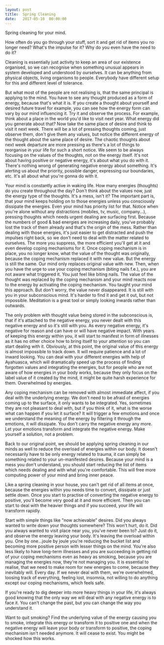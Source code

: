 ```yaml
---
layout: post
title:  Spring Cleaning
date:   2017-05-10  00:00:00
---
```


Spring cleaning for your mind.

How often do you go through your stuff, sort it and get rid of items you no longer need? What's the impulse for it? Why do you even have the need to do it?

Cleaning is essentially just activity to keep an area of our existence organised, so we can recognise when something unusual appears in system developed and understood by ourselves. It can be anything from physical objects, living organisms to people. Everybody have different setup for this and different level of tolerance.

But what most of the people are not realising is, that the same principal is applying to the mind. You have to see any thought produced as a form of energy, because that's what it is. If you create a thought about yourself and desired future travel for example, you can see how the energy form can vary by our mind influencing it. Try it and observe the process. For example, think about a place in the world you'd like to visit next year. What energy did you generate about that? Now take the same place of desire and think to visit it next week. There will be a lot of pressing thoughts coming, just observe them, don't give them any values, but notice the different energy of the thought about the same place of desire. The chaotic thoughts about next week departure are more pressing as there's a lot of things to reorganise in your life for such a short notice. We seem to be always focusing on the values of the thoughts, not on the energy itself. It's not about having positive or negative energy, it's about what you do with it. There's nothing wrong of generating negative energy about something. It's alerting us about the priority, possible danger, expressing our boundaries, etc. It's all about what you're gonna do with it. 

Your mind is constantly active in waking life. How many energies (thoughts) do you create throughout the day? Don't think about the values now, just the energy type of the thoughts. It's a mess, isn't it? The important part is, that your mind keeps holding on to those energies unless you consciously dissipate the energies. Even your mind has priority list for that. Notice when you're alone without any distractions (mobiles, tv, music, company...), pressing thoughts which needs urgent dealing are surfacing first. Because the numbers of good & bad energies are increasing daily, you've probably lost the track of them already and that's the origin of the mess. Rather than dealing with those energies, it's just easier to get distracted  and push the impulses right back, so we don't need to deal with the matter related to ourselves. The more you suppress, the more efficient you'll get at it and even develop coping mechanisms for it. Once coping mechanism is in place, you no longer know, what the value of the thought was originally, because the coping mechanism replaced it with new value. But the energy is still the same. Our mind only replaces original value with new. Then, when you have the urge to use your coping mechanism (biting nails f.e.), you are not aware what triggered it. You just feel like biting nails. The value of the thought was replaced by the coping mechanism and your mind reacts now to the energy by activating the coping mechanism. You taught your mind this approach. But don't worry, the value never disappeared. It is still with you in your subconscious mind. It's harder to find it and get it out, but not impossible. Meditation is a great tool or simply looking inwards rather than outwards.

The only problem with thought value being stored in the subconscious is, that if it's attached to the negative energy, you never dealt with this negative energy and so it's still with you. As every negative energy, it's negative for reason and can have or will have negative impact. With years of keeping this energy within you, it will start to manifest in form of illnesses as it has no other choice how to bring itself to your attention so you can start dealing with it. Obviously, at this point, the original value of this energy is almost impossible to track down. It will require patience and a lot of inward looking. You can deal with your different energies with help of Ayahuasca, which will dramatically speed up the process of finding forgotten values and integrating  the energies, but for people who are not aware of how energies in your body works, because they only focus on the label value of it created by the mind, it might be quite harsh experience for them. Overwhelmed by energies.

Any coping mechanism can be removed with almost immediate affect, if you deal with the underlying energy. We don't need to be afraid of energies coming up to the surface, it only wants to be integrated. Yes, sometimes they are not pleasant to deal with, but if you think of it, what is the worse what can happen if you let it surface? It will trigger a few emotions and once we understand the meaning of the energy by filtering it through the emotions, it will dissipate. You don't carry the negative energy any more. Let your emotions transform and integrate the negative energy. Make yourself a solution, not a problem.

Back to our original point, we should be applying spring cleaning in our minds as well to reduce the overload of energies within our body. It doesn't necessarily have to be only energy related to trauma, it can simply be something related to your un-manifested desires. Because your mind is a mess you don't understand, you should start reducing the list of items which needs dealing and with what you're comfortable. This will free more computing power of your mind and bring inner peace.

Like a spring cleaning in your house, you can't get rid of all items at once, because the energies within you needs time to convert, dissipate or just settle down. Once you start to practise of converting the negative energy to positive, you'll become very good at it and more efficient. Then you can start to deal with the heavier things and if you succeed, your life will transform rapidly.

Start with simple things like "now achievable" desires. Did you always wanted to write down your thoughts somewhere? This won't hurt, do it. Did you always wanted to visit place near you, you've never been to? Just do it, and observe the energy leaving your body. It's leaving the overload within you. One by one...joule by joule you're reducing the bucket list and becoming more positive person with lesser things on the mind. You're also less likely to have long-term illnesses and you are succeeding in getting rid of your coping mechanisms even as heavy as smoking, because you are managing the energies now, they're not managing you. It is essential to realise, that we need to make room for new energies to come, because they inevitably will. Every day. If we never deal with them, we're overwhelmed, loosing track of everything, feeling lost, insomnia, not willing to do anything except our coping mechanisms, which feels safe.


If you're ready to dig deeper into more heavy things in your life, it's always good knowing that the only way we will deal with any negative energy is to face it. You can't change the past, but you can change the way you understand it.

Want to quit smoking? Find the underlying value of the energy causing you to smoke, integrate this energy or transform it to positive one and when the negative energy will leave your body or transform to positive, the coping mechanism isn't needed anymore. It will cease to exist. You might be shocked how this works. 
